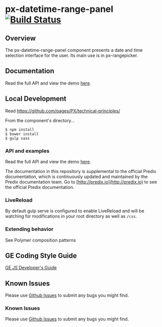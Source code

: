 # px-datetime-range-panel [![Build Status](https://travis-ci.org/PredixDev/px-datetime-range-panel.svg?branch=master)](https://travis-ci.org/PredixDev/px-datetime-range-panel)

## Overview

The px-datetime-range-panel component presents a date and time selection interface for the user. Its main use is in px-rangepicker.


## Documentation

Read the full API and view the demo [here](https://predixdev.github.io/px-datetime-range-panel).


## Local Development

Read https://github.com/pages/PX/technical-principles/

From the component's directory...

```
$ npm install
$ bower install
$ gulp sass
```

### API and examples

Read the full API and view the demo [here](https://predixdev.github.io/px-datetime-range-panel).

The documentation in this repository is supplemental to the official Predix documentation, which is continuously updated and maintained by the Predix documentation team. Go to [http://predix.io](http://predix.io)  to see the official Predix documentation.

### LiveReload

By default gulp serve is configured to enable LiveReload and will be watching for modifications in your root directory as well as `/css`.

### Extending behavior

See Polymer composition patterns

GE Coding Style Guide
---------------------

[GE JS Developer's Guide](https://github.com/GeneralElectric/javascript)

## Known Issues

Please use [Github Issues](https://github.com/PredixDev/px-datetime-range-panel/issues) to submit any bugs you might find.

### Known Issues


Please use [Github Issues](https://github.com/PredixDev/px-datetime-range-panel/issues) to submit any bugs you might find.
